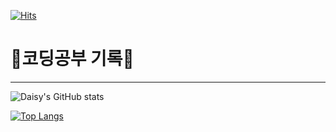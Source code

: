 [![Hits](https://hits.seeyoufarm.com/api/count/incr/badge.svg?url=https%3A%2F%2Fgithub.com%2Fdaisy6365&count_bg=%23E31353&title_bg=%23555555&icon=&icon_color=%23E7E7E7&title=hits&edge_flat=false)](https://hits.seeyoufarm.com)

# 👹코딩공부 기록👹
---
![Daisy's GitHub stats](https://github-readme-stats.vercel.app/api?username=daisy6365&show_icons=true&theme=shadow_red)

[![Top Langs](https://github-readme-stats.vercel.app/api/top-langs/?username=daisy6365&layout=compact&theme=shadow_red)](https://github.com/anuraghazra/github-readme-stats)

<!--(https://github-readme-stats.vercel.app/api/top-langs/?username=daisy6365ID&show_icons=true&hide_border=true&title_color=004386&icon_color=004386&layout=compact)](https://github.com/daisy6365)-->




